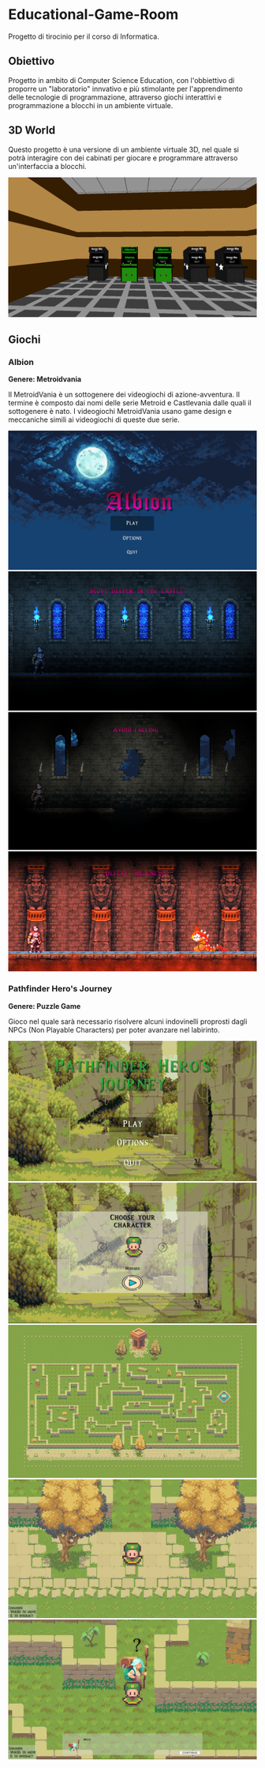 # Educational-Game-Room

Progetto di tirocinio per il corso di Informatica.

## Obiettivo

Progetto in ambito di Computer Science Education, con l'obbiettivo di proporre un "laboratorio" innvativo e più stimolante per l'apprendimento delle tecnologie di programmazione, attraverso giochi interattivi e programmazione a blocchi in un ambiente virtuale.

## 3D World

Questo progetto è una versione di un ambiente virtuale 3D, nel quale si potrà interagire con dei cabinati per giocare e programmare attraverso un'interfaccia a blocchi.

![3D_World](./Screenshots/01-Game_Room.png)

## Giochi

### Albion

**Genere: Metroidvania**

Il MetroidVania è un sottogenere dei videogiochi di azione-avventura. Il termine è composto dai nomi delle serie Metroid e Castlevania dalle quali il sottogenere è nato. I videogiochi MetroidVania usano game design e meccaniche simili ai videogiochi di queste due serie.

![Metroidvania_Menu](./Screenshots/02-Metroidvania_Title.png)
![Metroidvania_L1](./Screenshots/03-Metroidvania_1.png)
![Metroidvania_L2](./Screenshots/04-Metroidvania_2.png)
![Metroidvania_L3](./Screenshots/05-Metroidvania_3.png)

### Pathfinder Hero's Journey

**Genere: Puzzle Game**

Gioco nel quale sarà necessario risolvere alcuni indovinelli proprosti dagli NPCs (Non Playable Characters) per poter avanzare nel labirinto.

![Puzzle_Title](./Screenshots/06-Puzzle_Title.png)
![Puzzle_Character](./Screenshots/07-Puzzle_Character.png)
![Puzzle_Labyrinth](./Screenshots/08-Puzzle_Labyrinth.png)
![Puzzle_Start](./Screenshots/09-Puzzle_Start.png)
![Puzzle_QuestGiver](./Screenshots/10-Puzzle_QuestGiver.png)

